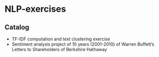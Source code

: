 # NLP-exercises

## Catalog
- TF-IDF computation and text clustering exercise
- Sentiment analysis project of 10 years (2001-2010) of Warren Buffett’s Letters to Shareholders of Berkshire Hathaway
